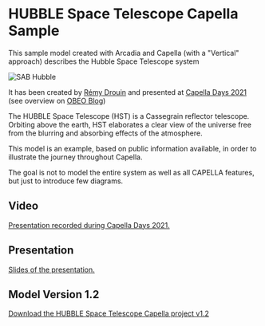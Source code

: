# HUBBLE Space Telescope Capella Sample
This sample model created with Arcadia and Capella (with a "Vertical" approach) describes the Hubble Space Telescope system

![SAB Hubble](https://wiki.eclipse.org/images/f/f4/Sab_hubble.jpg)

It has been created by [Rémy Drouin](https://fr.linkedin.com/in/r%C3%A9my-drouin-ba3b1494) and presented at [Capella Days 2021](https://www.eclipse.org/capella/capella_days_2021.html) (see overview on [OBEO Blog](https://blog.obeosoft.com/applying-nasa-systems-engineering-handbook-with-capella))

The HUBBLE Space Telescope (HST) is a Cassegrain reflector telescope. Orbiting above the earth, HST elaborates a clear view of the universe free from the blurring and absorbing effects of the atmosphere.

This model is an example, based on public information available, in order to illustrate the journey throughout Capella.

The goal is not to model the entire system as well as all CAPELLA features, but just to introduce few diagrams.

## Video
[Presentation recorded during Capella Days 2021.](https://youtu.be/pU5LPXCv9J4)

## Presentation
[Slides of the presentation.](https://www.slideshare.net/Obeo_corp/capella-days-2021-introduction-to-capellaarcadia-and-nasa-systems-engineering-handbook-modeling-overview-with-the-hubble-space-telescope)

## Model Version 1.2
[Download the HUBBLE Space Telescope Capella project v1.2](https://github.com/DROUINRemy/hubble-capella-sample/files/9174678/HUBBLE.Space.Telescope.CAPELLA.DAYS.2021.zip)
